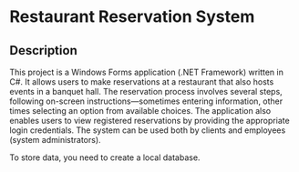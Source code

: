 # Restaurant Reservation System
## Description
This project is a Windows Forms application (.NET Framework) written in C#. It allows users to make reservations at a restaurant that also hosts events in a banquet hall. The reservation process involves several steps, following on-screen instructions—sometimes entering information, other times selecting an option from available choices. The application also enables users to view registered reservations by providing the appropriate login credentials. The system can be used both by clients and employees (system administrators).

To store data, you need to create a local database.
